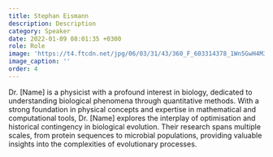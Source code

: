 ```yaml
---
title: Stephan Eismann 
description: Description
category: Speaker
date: 2022-01-09 08:01:35 +0300
role: Role
image: 'https://t4.ftcdn.net/jpg/06/03/31/43/360_F_603314378_1Wn5GwH4M3tZOFjn9uMSUUtjxZaRrKAw.jpg'
image_caption: ''
order: 4
---
```

Dr. [Name] is a physicist with a profound interest in biology, dedicated to understanding biological phenomena through quantitative methods. With a strong foundation in physical concepts and expertise in mathematical and computational tools, Dr. [Name] explores the interplay of optimisation and historical contingency in biological evolution. Their research spans multiple scales, from protein sequences to microbial populations, providing valuable insights into the complexities of evolutionary processes.
